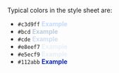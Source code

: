 Typical colors in the style sheet are:

  * `#c3d9ff` <b><font color='#c3d9ff'>Example</font></b>
  * `#bcd` <b><font color='#bcd'>Example</font></b>
  * `#cde` <b><font color='#cde'>Example</font></b>
  * `#e8eef7` <b><font color='#e8eef7'>Example</font></b>
  * `#e5ecf9` <b><font color='#e5ecf9'>Example</font></b>
  * `#112abb` <b><font color='#112abb'>Example</font></b>